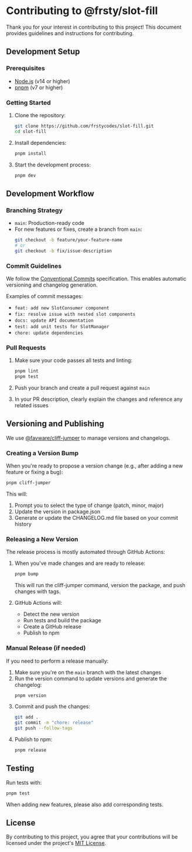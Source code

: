 # Contributing to @frsty/slot-fill

Thank you for your interest in contributing to this project! This document provides guidelines and instructions for contributing.

## Development Setup

### Prerequisites

- [Node.js](https://nodejs.org/) (v14 or higher)
- [pnpm](https://pnpm.io/) (v7 or higher)

### Getting Started

1. Clone the repository:
   ```bash
   git clone https://github.com/frstycodes/slot-fill.git
   cd slot-fill
   ```

2. Install dependencies:
   ```bash
   pnpm install
   ```

3. Start the development process:
   ```bash
   pnpm dev
   ```

## Development Workflow

### Branching Strategy

- `main`: Production-ready code
- For new features or fixes, create a branch from `main`:
  ```bash
  git checkout -b feature/your-feature-name
  # or
  git checkout -b fix/issue-description
  ```

### Commit Guidelines

We follow the [Conventional Commits](https://www.conventionalcommits.org/) specification. This enables automatic versioning and changelog generation.

Examples of commit messages:
- `feat: add new SlotConsumer component`
- `fix: resolve issue with nested slot components`
- `docs: update API documentation`
- `test: add unit tests for SlotManager`
- `chore: update dependencies`

### Pull Requests

1. Make sure your code passes all tests and linting:
   ```bash
   pnpm lint
   pnpm test
   ```

2. Push your branch and create a pull request against `main`

3. In your PR description, clearly explain the changes and reference any related issues

## Versioning and Publishing

We use [@favware/cliff-jumper](https://github.com/favware/cliff-jumper) to manage versions and changelogs.

### Creating a Version Bump

When you're ready to propose a version change (e.g., after adding a new feature or fixing a bug):

```bash
pnpm cliff-jumper
```

This will:
1. Prompt you to select the type of change (patch, minor, major)
2. Update the version in package.json
3. Generate or update the CHANGELOG.md file based on your commit history

### Releasing a New Version

The release process is mostly automated through GitHub Actions:

1. When you've made changes and are ready to release:
   ```bash
   pnpm bump
   ```
   This will run the cliff-jumper command, version the package, and push changes with tags.

2. GitHub Actions will:
   - Detect the new version
   - Run tests and build the package
   - Create a GitHub release
   - Publish to npm

### Manual Release (if needed)

If you need to perform a release manually:

1. Make sure you're on the `main` branch with the latest changes
2. Run the version command to update versions and generate the changelog:
   ```bash
   pnpm version
   ```
3. Commit and push the changes:
   ```bash
   git add .
   git commit -m "chore: release"
   git push --follow-tags
   ```
4. Publish to npm:
   ```bash
   pnpm release
   ```

## Testing

Run tests with:
```bash
pnpm test
```

When adding new features, please also add corresponding tests.

## License

By contributing to this project, you agree that your contributions will be licensed under the project's [MIT License](./LICENSE).
